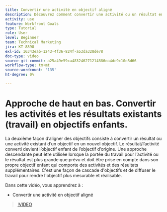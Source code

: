 ```yaml
---
title: Convertir une activité en objectif aligné
description: Découvrez comment convertir une activité ou un résultat en objectif aligné dans les [!DNL Goals].
activity: use
feature: Workfront Goals
type: Tutorial
role: User
level: Beginner
team: Technical Marketing
jira: KT-8898
exl-id: 16343eab-1243-4f36-824f-a53da328de78
doc-type: video
source-git-commit: a25a49e59ca483246271214886ea4dc9c10e8d66
workflow-type: tm+mt
source-wordcount: '135'
ht-degree: 0%

---
```


# Approche de haut en bas. Convertir les activités et les résultats existants (travail) en objectifs enfants.

La deuxième façon d’aligner des objectifs consiste à convertir un résultat ou une activité existant d’un objectif en un nouvel objectif. Le résultat/l’activité converti devient l’objectif enfant de l’objectif d’origine. Une approche descendante peut être utilisée lorsque la portée du travail pour l’activité ou le résultat est plus grande que prévu et doit être prise en compte dans son propre objectif enfant qui comporte des activités et des résultats supplémentaires. C&#39;est une façon de cascade d&#39;objectifs et de diffuser le travail pour rendre l&#39;objectif plus mesurable et réalisable.

Dans cette vidéo, vous apprendrez à :

* Convertir une activité en objectif aligné

>[!VIDEO](https://video.tv.adobe.com/v/335192/?quality=12&learn=on)
